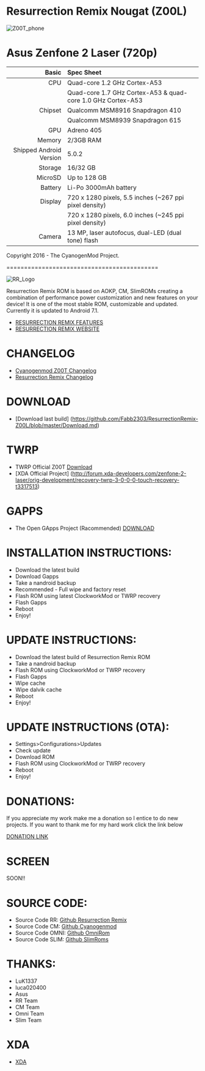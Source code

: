 # Resurrection Remix Nougat (Z00L) 

![Z00T_phone](https://wiki.cyanogenmod.org/images/thumb/0/05/Z00T.png/150px-Z00T.png)



Asus Zenfone 2 Laser (720p)
===========================================

Basic   | Spec Sheet
-------:|:-------------------------
CPU     | Quad-core 1.2 GHz Cortex-A53
        | Quad-core 1.7 GHz Cortex-A53 & quad-core 1.0 GHz Cortex-A53
Chipset | Qualcomm MSM8916 Snapdragon 410
        | Qualcomm MSM8939 Snapdragon 615
GPU     | Adreno 405
Memory  | 2/3GB RAM
Shipped Android Version | 5.0.2
Storage | 16/32 GB
MicroSD | Up to 128 GB
Battery | Li-Po 3000mAh battery
Display | 720 x 1280 pixels, 5.5 inches (~267 ppi pixel density)
        | 720 x 1280 pixels, 6.0 inches (~245 ppi pixel density)
Camera  | 13 MP, laser autofocus, dual-LED (dual tone) flash

Copyright 2016 - The CyanogenMod Project.


===========================================

![RR_Logo](http://www.resurrectionremix.com/img/rr_logo_128x128.png)



Resurrection Remix ROM is based on AOKP, CM, SlimROMs creating a combination of performance power customization and new features on your device!
It is one of the most stable ROM, customizable and updated.
Currently it is updated to Android 7.1.

- [RESURRECTION REMIX FEATURES](http://www.resurrectionremix.com/#features)
- [RESURRECTION REMIX WEBSITE](http://www.resurrectionremix.com)

# CHANGELOG

- [Cyanogenmod Z00T Changelog](https://www.cmxlog.com/14.1/Z00L/)
- [Resurrection Remix Changelog](https://github.com/Fabb2303/OTA/blob/master/RR_Changelog.md)

# DOWNLOAD

- [Download last build] (https://github.com/Fabb2303/ResurrectionRemix-Z00L/blob/master/Download.md)

# TWRP

- TWRP Official Z00T  [Download](http://dl.twrp.me/Z00L)
- [XDA Official Project] (http://forum.xda-developers.com/zenfone-2-laser/orig-development/recovery-twrp-3-0-0-0-touch-recovery-t3317513)


# GAPPS

- The Open GApps Project (Racommended) [DOWNLOAD](http://opengapps.org)

# INSTALLATION INSTRUCTIONS:

- Download the latest build
- Download Gapps
- Take a nandroid backup
- Recommended - Full wipe and factory reset
- Flash ROM using latest ClockworkMod or TWRP recovery
- Flash Gapps
- Reboot
- Enjoy!

# UPDATE INSTRUCTIONS:

- Download the latest build of Resurrection Remix ROM
- Take a nandroid backup
- Flash ROM using ClockworkMod or TWRP recovery
- Flash Gapps
- Wipe cache
- Wipe dalvik cache
- Reboot
- Enjoy!

# UPDATE INSTRUCTIONS (OTA):

- Settings>Configurations>Updates
- Check update
- Download ROM
- Flash ROM using ClockworkMod or TWRP recovery
- Reboot
- Enjoy!

# DONATIONS:

If you appreciate my work make me a donation so I entice to do new projects. 
If you want to thank me for my hard work click the link below 

[DONATION LINK](https://goo.gl/DS0iqC)

# SCREEN

SOON!!


# SOURCE CODE:

- Source Code RR:  [Github Resurrection Remix](https://github.com/ResurrectionRemix/)
- Source Code CM:  [Github Cyanogenmod](https://github.com/cyanogenmod)
- Source Code OMNI: [Github OmniRom](https://github.com/omnirom)
- Source Code SLIM:  [Github SlimRoms](https://github.com/slimroms)

# THANKS:

- LuK1337
- luca020400
- Asus
- RR Team
- CM Team
- Omni Team
- Slim Team

# XDA

- [XDA](forum.xda-developers.com/zenfone-2-laser/development/rom-resurrection-remix-m-t3355391)
